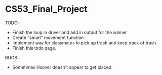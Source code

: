 CS53_Final_Project
==================

TODO:

*   Finish the loop in driver and add in output for the winner
*   Create "smart" movement function.
*   Implement way for classmates to pick up trash and keep track of trash.
*   Finish this todo page.  


BUGS:
*   Sometimes Hoover doesn't appear to get placed.
